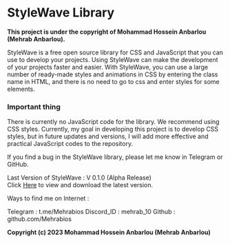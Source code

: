 # StyleWave Library 

**This project is under the copyright of Mohammad Hossein Anbarlou (Mehrab Anbarlou).**

StyleWave is a free open source library for CSS and JavaScript that you can use to develop your projects. Using StyleWave can make the development of your projects faster and easier. With StyleWave, you can use a large number of ready-made styles and animations in CSS by entering the class name in HTML, and there is no need to go to css and enter styles for some elements.

### Important thing
There is currently no JavaScript code for the library. We recommend using CSS styles.
Currently, my goal in developing this project is to develop CSS styles, but in future updates and versions, I will add more effective and practical JavaScript codes to the repository.

If you find a bug in the StyleWave library, please let me know in Telegram or GitHub.

Last Version of StyleWave : V 0.1.0 (Alpha Release)<br>
Click <a href="https://github.com/Mehrabios/StyleWave/releases/tag/v0.1.0">Here</a> to view and download the latest version.

Ways to find me on Internet :

Telegram : t.me/Mehrabios
Discord_ID : mehrab_10
Github : github.com/Mehrabios

**Copyright
(c) 2023 Mohammad Hossein Anbarlou (Mehrab Anbarlou)**
